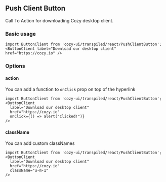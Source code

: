 ## Push Client Button
Call To Action for downloading Cozy desktop client.

### Basic usage

```
import ButtonClient from 'cozy-ui/transpiled/react/PushClientButton';
<ButtonClient label="Download our desktop client" href="https://cozy.io" />
```

### Options
#### action
You can add a function to `onClick` prop on top of the hyperlink
```
import ButtonClient from 'cozy-ui/transpiled/react/PushClientButton';
<ButtonClient
  label="Download our desktop client"
  href="https://cozy.io"
  onClick={() => alert("Clicked!")}
/>
```

#### className
You can add custom classNames
```
import ButtonClient from 'cozy-ui/transpiled/react/PushClientButton';
<ButtonClient
  label="Download our desktop client"
  href="https://cozy.io"
  className="u-m-1"
/>
```
